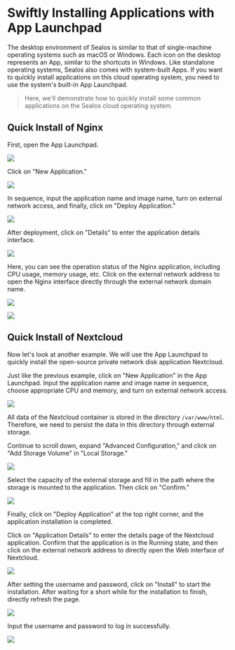 # Swiftly Installing Applications with App Launchpad

The desktop environment of Sealos is similar to that of single-machine operating systems such as macOS or Windows. Each icon on the desktop represents an App, similar to the shortcuts in Windows. Like standalone operating systems, Sealos also comes with system-built Apps. If you want to quickly install applications on this cloud operating system, you need to use the system's built-in App Launchpad.

> Here, we'll demonstrate how to quickly install some common applications on the Sealos cloud operating system.

## Quick Install of Nginx

First, open the App Launchpad.

![](./images/app-launchpad.jpg)

Click on "New Application."

![](./images/app-list.png)

In sequence, input the application name and image name, turn on external network access, and finally, click on "Deploy Application."

![](./images/app-deployment.png)

After deployment, click on "Details" to enter the application details interface.

![](./images/app-list-2.png)

Here, you can see the operation status of the Nginx application, including CPU usage, memory usage, etc. Click on the external network address to open the Nginx interface directly through the external network domain name.

![](./images/app-nginx.png)

![](./images/SCR-20230529-sokx.png)

## Quick Install of Nextcloud

Now let's look at another example. We will use the App Launchpad to quickly install the open-source private network disk application Nextcloud.

Just like the previous example, click on "New Application" in the App Launchpad. Input the application name and image name in sequence, choose appropriate CPU and memory, and turn on external network access.

![](./images/app-deployment-2.png)

All data of the Nextcloud container is stored in the directory `/var/www/html`. Therefore, we need to persist the data in this directory through external storage.

Continue to scroll down, expand "Advanced Configuration," and click on "Add Storage Volume" in "Local Storage."

![](./images/app-deployment-3.png)

Select the capacity of the external storage and fill in the path where the storage is mounted to the application. Then click on "Confirm."

![](./images/SCR-20230529-tlpi.png)

Finally, click on "Deploy Application" at the top right corner, and the application installation is completed.

Click on "Application Details" to enter the details page of the Nextcloud application. Confirm that the application is in the Running state, and then click on the external network address to directly open the Web interface of Nextcloud.

![](./images/SCR-20230529-tpsc.jpg)

After setting the username and password, click on "Install" to start the installation. After waiting for a short while for the installation to finish, directly refresh the page.

![](./images/SCR-20230529-ualx.jpg)

Input the username and password to log in successfully.

![](./images/SCR-20230529-ubqj.jpg)